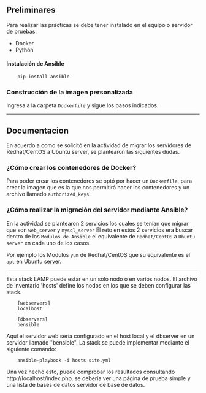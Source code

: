 ## Preliminares
Para realizar las prácticas se debe tener instalado en el equipo o servidor de pruebas:
  - Docker
  - Python

#### Instalación de Ansible

        pip install ansible

### Construcción de la imagen personalizada
Ingresa a la carpeta ```Dockerfile``` y sigue los pasos indicados.

-------------------------------------------

Documentacion 
-------------------------------------------
En acuerdo a como se solicitó en la actividad de migrar los servidores de Redhat/CentOS a Ubuntu server, se plantearon las siguientes dudas.
### ¿Cómo crear los contenedores de Docker? 
Para poder crear los contenedores se optó por hacer un ```Dockerfile```, para crear la imagen que es la que nos permitirá hacer los contenedores y un archivo llamado ```authorized_keys```.

### ¿Cómo realizar la migración del servidor mediante Ansible? 
En la actividad se plantearon 2 servicios los cuales se tenían que migrar que son ```web_server``` y ```mysql_server```
El reto en estos 2 servicios era buscar dentro de los ```Modulos de Ansible``` el equivalente de ```Redhat/CentOS``` a ```Ubuntu server``` en cada uno de los casos.

Por ejemplo los Modulos ```yum``` de Redhat/CentOS que su equivalente es el ```apt``` en Ubuntu server.


-------------------------------------------



Esta stack LAMP puede estar en un solo nodo o en varios nodos. El archivo de inventario
'hosts' define los nodos en los que se deben configurar las stack.

        [webservers]
        localhost

        [dbservers]
        bensible

Aquí el servidor web sería configurado en el host local y el dbserver en un servidor llamado "bensible". La stack  se puede implementar mediante el siguiente comando:

        ansible-playbook -i hosts site.yml

Una vez hecho esto, puede comprobar los resultados consultando http://localhost/index.php.
se debería ver una página de prueba simple y una lista de bases de datos
servidor de base de datos.

